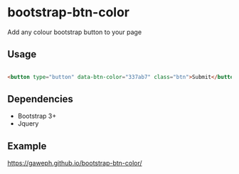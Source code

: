 # bootstrap-btn-color
Add any colour bootstrap button to your page

## Usage

``` html

<button type="button" data-btn-color="337ab7" class="btn">Submit</button>

```

## Dependencies

* Bootstrap 3+
* Jquery


## Example

https://gaweph.github.io/bootstrap-btn-color/
